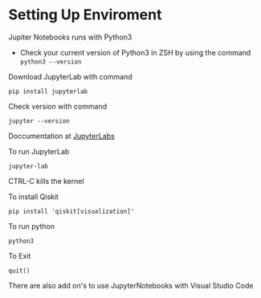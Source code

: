 # Setting Up Enviroment
Jupiter Notebooks runs with Python3
- Check your current version of Python3 in ZSH by using the command `python3 --version`

Download JupyterLab with command 

`pip install jupyterlab`

Check version with command 

`jupyter --version`

Doccumentation at 
[JupyterLabs](https://jupyterlab.readthedocs.io/en/stable/index.html)

To run JupyterLab 

`jupyter-lab`

CTRL-C kills the kernel

To install Qiskit

`pip install 'qiskit[visualization]'`

To run python

`python3`

To Exit

`quit()`

There are also add on's to use JupyterNotebooks with Visual Studio Code
